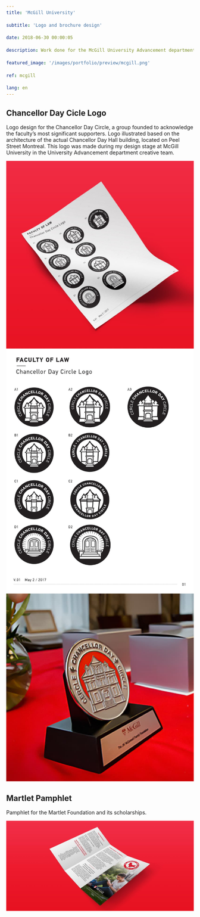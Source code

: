 ```yaml
---
title: 'McGill University'

subtitle: 'Logo and brochure design'

date: 2018-06-30 00:00:05

description: Work done for the McGill University Advancement department, who oversee alumni relations and fund raising.

featured_image: '/images/portfolio/preview/mcgill.png'

ref: mcgill

lang: en
---
```



## Chancellor Day Cicle Logo

Logo design for the Chancellor Day Circle, a group founded to acknowledge the faculty’s most significant supporters. Logo illustrated based on the architecture of the actual Chancellor Day Hall building, located on Peel Street Montreal. This logo was made during my design stage at McGill University in the University Advancement department creative team.

<div class="gallery" data-columns="3">
	<img src="/images/portfolio/mcgill/logo-square.jpg">
	<img src="/images/portfolio/mcgill/logo-sheet.jpg">
	<img src="/images/portfolio/mcgill/pin.jpg">
</div>

## Martlet Pamphlet

Pamphlet for the Martlet Foundation and its scholarships. 

![](/images/portfolio/mcgill/martlet-pamphlet-wide.jpg)